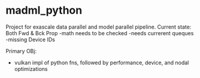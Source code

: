 # madml_python

Project for exascale data parallel and model parallel pipeline.
Current state: Both Fwd & Bck Prop
  -math needs to be checked
  -needs currerent queques 
  -missing Device IDs

Primary OBj:
- vulkan impl of python fns, followed by performance, device, and nodal optimizations

